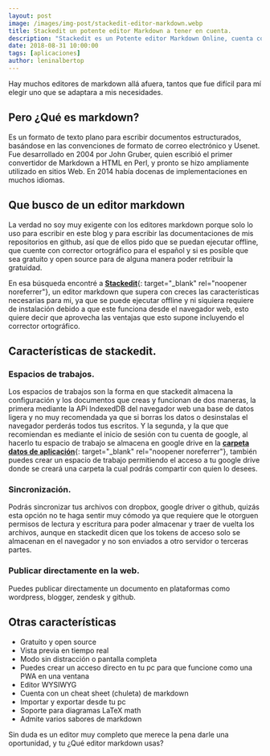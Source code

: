 ```yaml
---
layout: post
image: /images/img-post/stackedit-editor-markdown.webp
title: Stackedit un potente editor Markdown a tener en cuenta.
description: "Stackedit es un Potente editor Markdown Online, cuenta con sincronización en Google, Dropbox y Github, y puedes usarlo con o sin conexión a Internet."
date: 2018-08-31 10:00:00
tags: [aplicaciones]
author: leninalbertop
---
```

Hay muchos editores de markdown allá afuera, tantos que fue difícil para mí elegir uno que se adaptara a mis necesidades.

## Pero ¿Qué es markdown?

Es un formato de texto plano para escribir documentos estructurados, basándose en las convenciones de formato de correo electrónico y Usenet. Fue desarrollado en 2004 por John Gruber, quien escribió el primer convertidor de Markdown a HTML en Perl, y pronto se hizo ampliamente utilizado en sitios Web. En 2014 había docenas de implementaciones en muchos idiomas.


## Que busco de un editor markdown

La verdad no soy muy exigente con los editores markdown porque solo lo uso para escribir en este blog y para escribir las documentaciones de mis repositorios en github, así que de ellos pido que se puedan ejecutar offline, que cuente con corrector ortográfico para el español y si es posible que sea gratuito y open source para de alguna manera poder retribuir la gratuidad.

En esa búsqueda encontré a [**Stackedit**](https://stackedit.io/){: target="_blank" rel="noopener noreferrer"}, un editor markdown que supera con creces las características necesarias para mi, ya que se puede ejecutar offline y ni siquiera requiere de instalación debido a que este funciona desde el navegador web, esto quiere decir que aprovecha las ventajas que esto supone incluyendo el corrector ortográfico.

## Características de stackedit.

### Espacios de trabajos.

Los espacios de trabajos son la forma en que  stackedit almacena la configuración y los documentos que creas y funcionan de dos maneras, la primera mediante la APi IndexedDB del navegador web una base de datos ligera y no muy recomendada ya que si borras los datos o desinstalas el navegador perderás todos tus escritos. Y la segunda, y la que que recomiendan es mediante el inicio de sesión con tu cuenta de google, al hacerlo tu espacio de trabajo se almacena en google drive en la [**carpeta datos de aplicación**](https://developers.google.com/drive/api/v3/appdata){: target="_blank" rel="noopener noreferrer"}, también puedes crear un espacio de trabajo permitiendo el acceso a tu google drive donde se creará una carpeta la cual podrás compartir con quien lo desees.

### Sincronización.

Podrás sincronizar tus archivos con dropbox, google driver o github, quizás esta opción no te haga sentir muy cómodo ya que requiere que le otorguen permisos de lectura y escritura para poder almacenar y traer de vuelta los archivos, aunque en stackedit dicen que los tokens de acceso solo se almacenan en el navegador y no son enviados a otro servidor o terceras partes.

### Publicar directamente en la web.

Puedes publicar directamente un documento en plataformas como wordpress, blogger, zendesk y github.

## Otras características

 - Gratuito y open source
 - Vista previa en tiempo real
 - Modo sin distracción o pantalla completa
 - Puedes crear un acceso directo en tu pc para que funcione como una PWA en una ventana
 - Editor WYSIWYG
 - Cuenta con un cheat sheet (chuleta) de markdown
 - Importar y exportar desde tu pc
 - Soporte para diagramas LaTeX math
 - Admite varios sabores de markdown

Sin duda es un editor muy completo que merece la pena darle una oportunidad, y tu ¿Qué editor markdown usas?